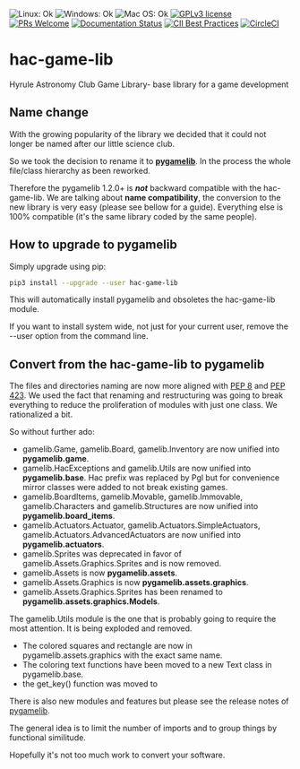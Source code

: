 ![Linux: Ok](https://img.shields.io/badge/Linux-Ok-green.svg "Linux: Ok")
![Windows: Ok](https://img.shields.io/badge/Windows-Ok-green.svg "Windows: Ok")
![Mac OS: Ok](https://img.shields.io/badge/Mac%20OS-Ok-green.svg "Mac OS: Ok")
[![GPLv3 license](https://img.shields.io/badge/License-GPLv3-blue.svg)](https://www.gnu.org/licenses/gpl-3.0.txt)
[![PRs Welcome](https://img.shields.io/badge/PRs-welcome-brightgreen.svg)](http://makeapullrequest.com)
[![Documentation Status](https://readthedocs.org/projects/hac-game-lib/badge/?version=latest)](https://hac-game-lib.readthedocs.io/en/latest/?badge=latest)
[![CII Best Practices](https://bestpractices.coreinfrastructure.org/projects/2849/badge)](https://bestpractices.coreinfrastructure.org/projects/2849)
[![CircleCI](https://circleci.com/gh/arnauddupuis/hac-game-lib.svg?style=svg)](https://circleci.com/gh/arnauddupuis/hac-game-lib)

# hac-game-lib
Hyrule Astronomy Club Game Library- base library for a game development

## Name change

With the growing popularity of the library we decided that it could not longer be named after our little science club.

So we took the decision to rename it to [**pygamelib**](https://pypi.org/project/pygamelib/). In the process the whole file/class hierarchy as been reworked.

Therefore the pygamelib 1.2.0+ is ***not*** backward compatible with the hac-game-lib. We are talking about **name compatibility**, 
the conversion to the new library is very easy (please see bellow for a guide). Everything else is 100% compatible (it's the same library coded by the same people).

## How to upgrade to pygamelib

Simply upgrade using pip:
```bash
pip3 install --upgrade --user hac-game-lib
```

This will automatically install pygamelib and obsoletes the hac-game-lib module. 

If you want to install system wide, not just for your current user, remove the --user option from the command line. 

## Convert from the hac-game-lib to pygamelib

The files and directories naming are now more aligned with [PEP 8](http://www.python.org/dev/peps/pep-0008/#package-and-module-names) and [PEP 423](https://www.python.org/dev/peps/pep-0423/). 
We used the fact that renaming and restructuring was going to break everything to reduce the proliferation of modules with just one class. We rationalized a bit.

So without further ado:

 * gamelib.Game, gamelib.Board, gamelib.Inventory are now unified into **pygamelib.game**.
 * gamelib.HacExceptions and gamelib.Utils are now unified into **pygamelib.base**. Hac prefix was replaced by Pgl but for convenience mirror classes were added to not break existing games.
 * gamelib.BoardItems, gamelib.Movable, gamelib.Immovable, gamelib.Characters and gamelib.Structures are now unified into **pygamelib.board_items**.
 * gamelib.Actuators.Actuator, gamelib.Actuators.SimpleActuators, gamelib.Actuators.AdvancedActuators are now unified into **pygamelib.actuators**.
 * gamelib.Sprites was deprecated in favor of gamelib.Assets.Graphics.Sprites and is now removed.
 * gamelib.Assets is now **pygamelib.assets**.
 * gamelib.Assets.Graphics is now **pygamelib.assets.graphics**.
 * gamelib.Assets.Graphics.Sprites has been renamed to **pygamelib.assets.graphics.Models**.

The gamelib.Utils module is the one that is probably going to require the most attention. It is being exploded and removed.

 * The colored squares and rectangle are now in pygamelib.assets.graphics with the exact same name.
 * The coloring text functions have been moved to a new Text class in pygamelib.base.
 * the get_key() function was moved to 

There is also new modules and features but please see the release notes of [pygamelib](https://pypi.org/project/pygamelib/).

The general idea is to limit the number of imports and to group things by functional similitude.

Hopefully it's not too much work to convert your software. 